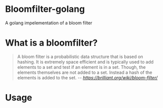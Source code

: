 # Bloomfilter-golang
A golang impelementation of a bloom filter

# What is a bloomfilter?
> A bloom filter is a probabilistic data structure that is based on hashing. It is extremely space efficient and is typically used to add elements to a set and test if an element is in a set. Though, the elements themselves are not added to a set. Instead a hash of the elements is added to the set. 
> -- <cite>https://brilliant.org/wiki/bloom-filter/</cite>

# Usage

